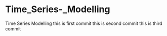 # Time_Series-_Modelling
Time Series Modelling
this is first commit
this is second commit
this is third commit
